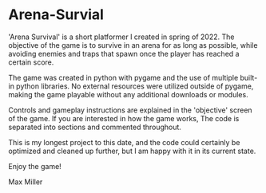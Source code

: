 # Arena-Survial

'Arena Survival' is a short platformer I created in spring of 2022. The objective of the game is to survive in an arena for as long as possible, while 
avoiding enemies and traps that spawn once the player has reached a certain score.

The game was created in python with pygame and the use of multiple built-in python libraries. No external resources were utilized outside of pygame, making 
the game playable without any additional downloads or modules.

Controls and gameplay instructions are explained in the 'objective' screen of the game. If you are interested in how the game works, The code is separated 
into sections and commented throughout.

This is my longest project to this date, and the code could certainly be optimized and cleaned up further, but I am happy with it in its current state.

Enjoy the game!

Max Miller
